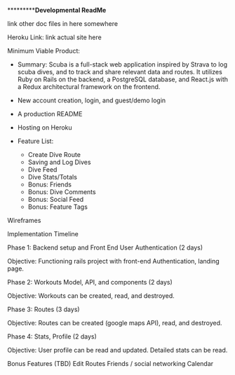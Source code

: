 ***********************************Developmental ReadMe**************************

link other doc files in here somewhere

Heroku Link: link actual site here



Minimum Viable Product:
  - Summary:
    Scuba is a full-stack web application inspired by Strava to log scuba dives, and to track and share relevant data and routes. It utilizes Ruby on Rails on the backend, a PostgreSQL database, and React.js with a Redux architectural framework on the frontend.

  - New account creation, login, and guest/demo login
  - A production README
  - Hosting on Heroku
  - Feature List:
    - Create Dive Route
    - Saving and Log Dives
    - Dive Feed
    - Dive Stats/Totals
    - Bonus: Friends
    - Bonus: Dive Comments
    - Bonus: Social Feed
    - Bonus: Feature Tags




Wireframes



Implementation Timeline

Phase 1: Backend setup and Front End User Authentication (2 days)

Objective: Functioning rails project with front-end Authentication, landing page.

Phase 2: Workouts Model, API, and components (2 days)

Objective: Workouts can be created, read, and destroyed.

Phase 3: Routes (3 days)

Objective: Routes can be created (google maps API), read, and destroyed.

Phase 4: Stats, Profile (2 days)

Objective: User profile can be read and updated. Detailed stats can be read.

Bonus Features (TBD)
 Edit Routes
 Friends / social networking
 Calendar
